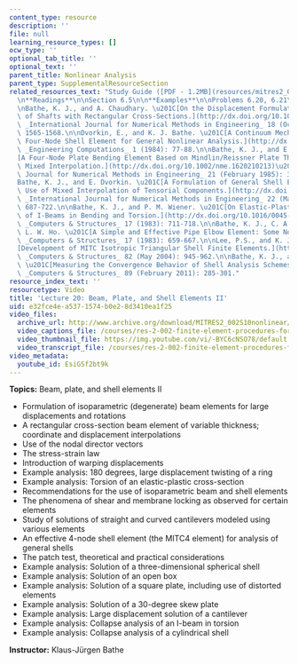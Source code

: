 ```yaml
---
content_type: resource
description: ''
file: null
learning_resource_types: []
ocw_type: ''
optional_tab_title: ''
optional_text: ''
parent_title: Nonlinear Analysis
parent_type: SupplementalResourceSection
related_resources_text: "Study Guide ([PDF - 1.2MB](resources/mitres2_002s10_lec20))\n\
  \n**Readings**\n\nSection 6.5\n\n**Examples**\n\nProblems 6.20, 6.21\n\n**References**\n\
  \nBathe, K. J., and A. Chaudhary. \u201C[On the Displacement Formulation of Torsion\
  \ of Shafts with Rectangular Cross-Sections.](http://dx.doi.org/10.1002/nme.1620181010)\u201D\
  \ _International Journal for Numerical Methods in Engineering_ 18 (October 1982):\
  \ 1565-1568.\n\nDvorkin, E., and K. J. Bathe. \u201C[A Continuum Mechanics Based\
  \ Four-Node Shell Element for General Nonlinear Analysis.](http://dx.doi.org/10.1108/eb023562)\u201D\
  \ _Engineering Computations_ 1 (1984): 77-88.\n\nBathe, K. J., and E. Dvorkin. \u201C\
  [A Four-Node Plate Bending Element Based on Mindlin/Reissner Plate Theory and a\
  \ Mixed Interpolation.](http://dx.doi.org/10.1002/nme.1620210213)\u201D _International\
  \ Journal for Numerical Methods in Engineering_ 21 (February 1985): 367-383.\n\n\
  Bathe, K. J., and E. Dvorkin. \u201C[A Formulation of General Shell Elements: The\
  \ Use of Mixed Interpolation of Tensorial Components.](http://dx.doi.org/10.1002/nme.1620220312)\u201D\
  \ _International Journal for Numerical Methods in Engineering_ 22 (March 1986):\
  \ 687-722.\n\nBathe, K. J., and P. M. Wiener. \u201C[On Elastic-Plastic Analysis\
  \ of I-Beams in Bending and Torsion.](http://dx.doi.org/10.1016/0045-7949(83)90085-8)\u201D\
  \ _Computers & Structures_ 17 (1983): 711-718.\n\nBathe, K. J., C. A. Almeida, and\
  \ L. W. Ho. \u201C[A Simple and Effective Pipe Elbow Element: Some Nonlinear Capabilities.](http://dx.doi.org/10.1016/0045-7949(83)90079-2)\u201D\
  \ _Computers & Structures_ 17 (1983): 659-667.\n\nLee, P.S., and K. J. Bathe. \u201C\
  [Development of MITC Isotropic Triangular Shell Finite Elements.](http://dx.doi.org/10.1016/j.compstruc.2004.02.004)\u201D\
  \ _Computers & Structures_ 82 (May 2004): 945-962.\n\nBathe, K. J., and P. S. Lee.\
  \ \u201C[Measuring the Convergence Behavior of Shell Analysis Schemes.](http://dx.doi.org/10.1016/j.compstruc.2010.09.007)\u201D\
  \ _Computers & Structures_ 89 (February 2011): 285-301."
resource_index_text: ''
resourcetype: Video
title: 'Lecture 20: Beam, Plate, and Shell Elements II'
uid: e32fce4e-a537-1574-b0e2-8d3410ea1f25
video_files:
  archive_url: http://www.archive.org/download/MITRES2_002S10nonlinear/MITRES2_002S10nonlinear_lec20_300k.mp4
  video_captions_file: /courses/res-2-002-finite-element-procedures-for-solids-and-structures-spring-2010/1aa9e49cc82b540d9a8c7b0374fe049b_EsiGSf2bt9k.vtt
  video_thumbnail_file: https://img.youtube.com/vi/-BYC6cNSO78/default.jpg
  video_transcript_file: /courses/res-2-002-finite-element-procedures-for-solids-and-structures-spring-2010/4734367d73a163449b3d4babd74b7b29_EsiGSf2bt9k.pdf
video_metadata:
  youtube_id: EsiGSf2bt9k
---
```


**Topics:** Beam, plate, and shell elements II

*   Formulation of isoparametric (degenerate) beam elements for large displacements and rotations
*   A rectangular cross-section beam element of variable thickness; coordinate and displacement interpolations
*   Use of the nodal director vectors
*   The stress-strain law
*   Introduction of warping displacements
*   Example analysis: 180 degrees, large displacement twisting of a ring
*   Example analysis: Torsion of an elastic-plastic cross-section
*   Recommendations for the use of isoparametric beam and shell elements
*   The phenomena of shear and membrane locking as observed for certain elements
*   Study of solutions of straight and curved cantilevers modeled using various elements
*   An effective 4-node shell element (the MITC4 element) for analysis of general shells
*   The patch test, theoretical and practical considerations
*   Example analysis: Solution of a three-dimensional spherical shell
*   Example analysis: Solution of an open box
*   Example analysis: Solution of a square plate, including use of distorted elements
*   Example analysis: Solution of a 30-degree skew plate
*   Example analysis: Large displacement solution of a cantilever
*   Example analysis: Collapse analysis of an I-beam in torsion
*   Example analysis: Collapse analysis of a cylindrical shell

**Instructor:** Klaus-Jürgen Bathe